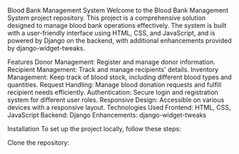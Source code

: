 Blood Bank Management System
Welcome to the Blood Bank Management System project repository. This project is a comprehensive solution designed to manage blood bank operations effectively. The system is built with a user-friendly interface using HTML, CSS, and JavaScript, and is powered by Django on the backend, with additional enhancements provided by django-widget-tweaks.

Features
Donor Management: Register and manage donor information.
Recipient Management: Track and manage recipients' details.
Inventory Management: Keep track of blood stock, including different blood types and quantities.
Request Handling: Manage blood donation requests and fulfill recipient needs efficiently.
Authentication: Secure login and registration system for different user roles.
Responsive Design: Accessible on various devices with a responsive layout.
Technologies Used
Frontend: HTML, CSS, JavaScript
Backend: Django
Enhancements: django-widget-tweaks

Installation
To set up the project locally, follow these steps:

Clone the repository:
